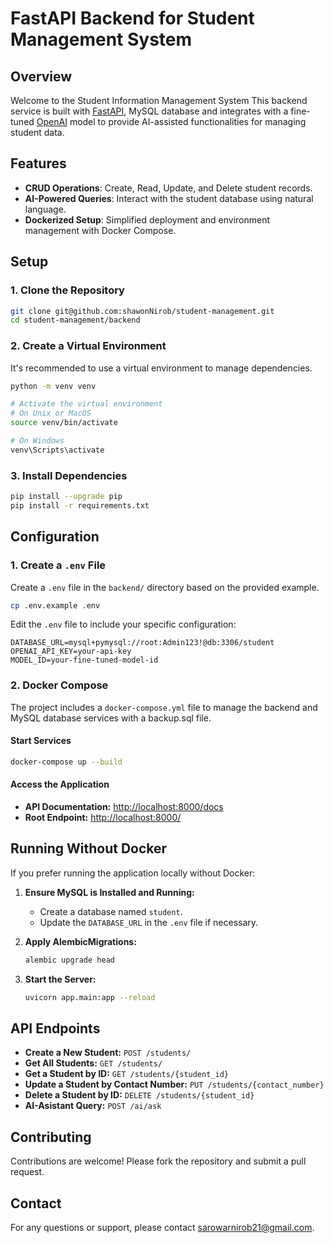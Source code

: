 # FastAPI Backend for Student Management System

## Overview

Welcome to the Student Information Management System This backend service is built with [FastAPI](https://fastapi.tiangolo.com/), MySQL database and integrates with a fine-tuned [OpenAI](https://openai.com/) model to provide AI-assisted functionalities for managing student data.

## Features

- **CRUD Operations**: Create, Read, Update, and Delete student records.
- **AI-Powered Queries**: Interact with the student database using natural language.
- **Dockerized Setup**: Simplified deployment and environment management with Docker Compose.

## Setup

### 1. Clone the Repository

```bash
git clone git@github.com:shawonNirob/student-management.git
cd student-management/backend
```

### 2. Create a Virtual Environment

It's recommended to use a virtual environment to manage dependencies.

```bash
python -m venv venv

# Activate the virtual environment
# On Unix or MacOS
source venv/bin/activate

# On Windows
venv\Scripts\activate
```

### 3. Install Dependencies

```bash
pip install --upgrade pip
pip install -r requirements.txt
```

## Configuration

### 1. Create a `.env` File

Create a `.env` file in the `backend/` directory based on the provided example.

```bash
cp .env.example .env
```

Edit the `.env` file to include your specific configuration:

```
DATABASE_URL=mysql+pymysql://root:Admin123!@db:3306/student
OPENAI_API_KEY=your-api-key
MODEL_ID=your-fine-tuned-model-id
```

### 2. Docker Compose

The project includes a `docker-compose.yml` file to manage the backend and MySQL database services with a backup.sql file.

#### Start Services

```bash
docker-compose up --build
```

#### Access the Application

- **API Documentation:** [http://localhost:8000/docs](http://localhost:8000/docs)
- **Root Endpoint:** [http://localhost:8000/](http://localhost:8000/)

## Running Without Docker

If you prefer running the application locally without Docker:

1. **Ensure MySQL is Installed and Running:**

   - Create a database named `student`.
   - Update the `DATABASE_URL` in the `.env` file if necessary.

2. **Apply AlembicMigrations:**

   ```bash
   alembic upgrade head
   ```

3. **Start the Server:**

   ```bash
   uvicorn app.main:app --reload
   ```

## API Endpoints

- **Create a New Student:** `POST /students/`
- **Get All Students:** `GET /students/`
- **Get a Student by ID:** `GET /students/{student_id}`
- **Update a Student by Contact Number:** `PUT /students/{contact_number}`
- **Delete a Student by ID:** `DELETE /students/{student_id}`
- **AI-Asistant Query:** `POST /ai/ask`

## Contributing

Contributions are welcome! Please fork the repository and submit a pull request.

## Contact

For any questions or support, please contact [sarowarnirob21@gmail.com](mailto:sarowarnirob21@gmail.com).
```
